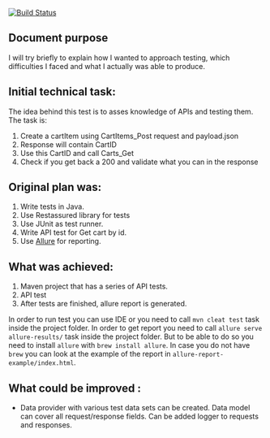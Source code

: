 [![Build Status](https://travis-ci.org/ggerashchenko/AlbelliAPI.svg?branch=master)](https://travis-ci.org/ggerashchenko/AlbelliAPI)

##  Document purpose
I will try briefly to explain how I wanted to approach testing, which difficulties I faced and what I actually was able to produce.

## Initial technical task:
The idea behind this test is to asses knowledge of APIs and testing them.
The task is:
1. Create a cartItem using CartItems_Post request and payload.json
2. Response will contain CartID
3. Use this CartID and call Carts_Get
4. Check if you get back a 200 and validate what you can in the response

## Original plan was:
1. Write tests in Java.
2. Use Restassured library for tests
3. Use JUnit as test runner.
4. Write API test for Get cart by id.
5. Use [Allure](http://allure.qatools.ru/) for reporting.
 
## What was achieved:
1. Maven project that has a series of API tests.
2. API test
3. After tests are finished, allure report is generated.

In order to run test you can use IDE or you need to call `mvn cleat test` task inside the project folder.
In order to get report you need to call `allure serve allure-results/` task inside the project folder. But to be able to do so
you need to install `allure` with `brew install allure`. In case you do not have `brew` you can look at the example
of the report in `allure-report-example/index.html`.

## What could be improved : 
- Data provider with various test data sets can be created. Data model can cover all request/response fields. Can be added logger to requests and responses.
